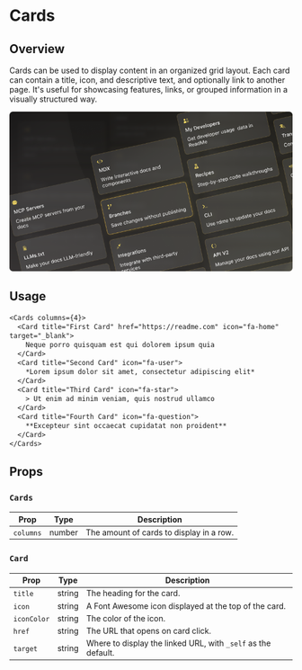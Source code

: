 # Cards

## Overview

Cards can be used to display content in an organized grid layout. Each card can contain a title, icon, and descriptive text, and optionally link to another page. It's useful for showcasing features, links, or grouped information in a visually structured way.

<img src="cards.png" width="800" />

## Usage

```mdx
<Cards columns={4}>
  <Card title="First Card" href="https://readme.com" icon="fa-home" target="_blank">
    Neque porro quisquam est qui dolorem ipsum quia
  </Card>
  <Card title="Second Card" icon="fa-user">
    *Lorem ipsum dolor sit amet, consectetur adipiscing elit*
  </Card>
  <Card title="Third Card" icon="fa-star">
    > Ut enim ad minim veniam, quis nostrud ullamco
  </Card>
  <Card title="Fourth Card" icon="fa-question">
    **Excepteur sint occaecat cupidatat non proident**
  </Card>
</Cards>
```

## Props

### `Cards`
| Prop           | Type   | Description                                      |
| -------------- | ------ | -------------------------------------------------|
| `columns`      | number | The amount of cards to display in a row.         |

### `Card`
| Prop           | Type   | Description                                      |
| -------------- | ------ | -------------------------------------------------|
| `title`        | string | The heading for the card.                        |
| `icon`         | string | A Font Awesome icon displayed at the top of the card. | 
| `iconColor`    | string | The color of the icon.                           |
| `href`         | string | The URL that opens on card click.                |
| `target`       | string | Where to display the linked URL, with `_self` as the default. |

